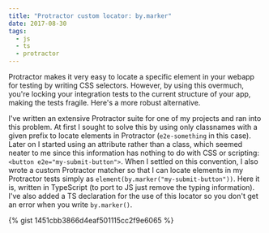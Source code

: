 ```yaml
---
title: "Protractor custom locator: by.marker"
date: 2017-08-30
tags:
  - js
  - ts
  - protractor
---
```


Protractor makes it very easy to locate a specific element in your webapp for
testing by writing CSS selectors. However, by using this overmuch, you're
locking your integration tests to the current structure of your app, making the
tests fragile. Here's a more robust alternative.

I've written an extensive Protractor suite for one of my projects and ran into
this problem. At first I sought to solve this by using only classnames with a
given prefix to locate elements in Protractor (`e2e-something` in this case).
Later on I started using an attribute rather than a class, which seemed neater
to me since this information has nothing to do with CSS or scripting:
`<button e2e="my-submit-button">`. When I settled on this convention, I also
wrote a custom Protractor matcher so that I can locate elements in my Protractor
tests simply as `element(by.marker("my-submit-button"))`. Here it is, written in
TypeScript (to port to JS just remove the typing information). I've also added
a TS declaration for the use of this locator so you don't get an error when you
write `by.marker()`.

{% gist 1451cbb3866d4eaf501115cc2f9e6065 %}
